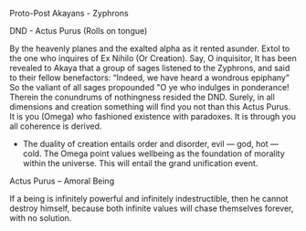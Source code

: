 Proto-Post Akayans - Zyphrons

DND - Actus Purus (Rolls on tongue)

By the heavenly planes and the exalted alpha as it rented asunder. Extol to the one who inquires of Ex Nihilo (Or Creation). Say, O inquisitor, It has been revealed to Akaya that a group of sages listened to the Zyphrons, and said to their fellow benefactors: “Indeed, we have heard a wondrous epiphany” So the valiant of all sages propounded "O ye who indulges in ponderance! Therein the conundrums of nothingness resided the DND. Surely, in all dimensions and creation something will find you not than this Actus Purus.  It is you (Omega) who fashioned existence with paradoxes. It is through you all coherence is derived. 


- The duality of creation entails order and disorder, evil — god, hot — cold.  The Omega point values wellbeing as the foundation of morality within the universe. This will entail the grand unification event. 




Actus Purus – Amoral Being



 If a being is infinitely powerful and infinitely indestructible, then he cannot destroy himself, because both infinite values will chase themselves forever, with no solution.